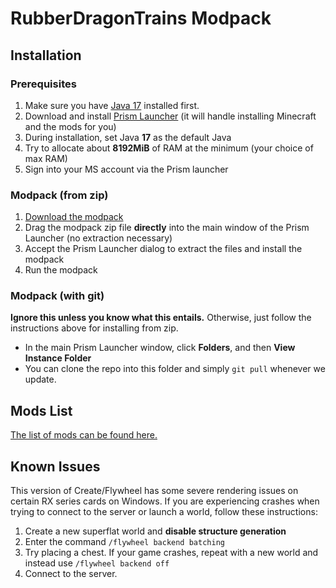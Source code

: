 # RubberDragonTrains Modpack

## Installation

### Prerequisites
1. Make sure you have [Java 17] installed first.
2. Download and install [Prism Launcher] (it will handle installing Minecraft and the mods for you)
3. During installation, set Java **17** as the default Java
4. Try to allocate about **8192MiB** of RAM at the minimum (your choice of max RAM)
5. Sign into your MS account via the Prism launcher


[Java 17]: https://aka.ms/download-jdk/microsoft-jdk-17.0.5-windows-x64.msi 
[Prism Launcher]: https://prismlauncher.org/download/

### Modpack (from zip)
1. [Download the modpack][modpack]
2. Drag the modpack zip file **directly** into the main window of the Prism Launcher (no extraction necessary)
3. Accept the Prism Launcher dialog to extract the files and install the modpack
4. Run the modpack


### Modpack (with git)
**Ignore this unless you know what this entails.** Otherwise, just follow the instructions above for installing from zip.
- In the main Prism Launcher window, click **Folders**, and then **View Instance Folder**
- You can clone the repo into this folder and simply `git pull` whenever we update.

[Modpack]: https://github.com/HazmatDrone/RubberDragonTrains/archive/refs/tags/v1.1.zip

## Mods List
[The list of mods can be found here.][mods]

[Mods]: https://github.com/HazmatDrone/RubberDragonTrains/tree/master/.minecraft/mods

## Known Issues
This version of Create/Flywheel has some severe rendering issues on certain RX series cards on Windows. If you are experiencing crashes when trying to connect to the server or launch a world, follow these instructions:
1. Create a new superflat world and **disable structure generation**
2. Enter the command `/flywheel backend batching`
3. Try placing a chest. If your game crashes, repeat with a new world and instead use `/flywheel backend off`
4. Connect to the server.
